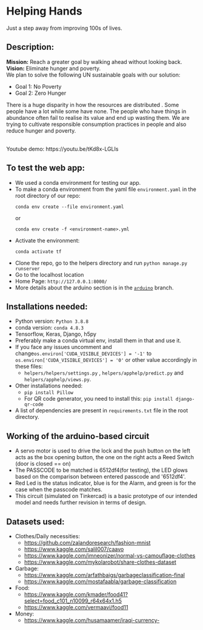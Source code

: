 # Helping Hands
  Just a step away from improving 100s of lives.
  
## Description:

<b>Mission:</b> Reach a greater goal by walking ahead without looking back. 
<br>
<b>Vision:</b> Eliminate hunger and poverty.<br>
We plan to solve the following UN sustainable goals with our solution:
- Goal 1: No Poverty 
- Goal 2: Zero Hunger 

There is a huge disparity in how the resources are distributed . Some people have a lot while some have none. The people who have things in abundance often fail to realise its value and end up wasting them. We are trying to cultivate responsible consumption practices in people and also reduce hunger and poverty.

<br>
Youtube demo: https://youtu.be/tKd8x-LGLIs
<br>
  
## To test the web app:
- We used a conda environment for testing our app.
- To make a conda environment from the yaml file `environment.yaml` in the root directory of our repo:
  ```
  conda env create --file environment.yaml
  ```
  or 
  ```
  conda env create -f <environment-name>.yml
  ```
- Activate the environment:
  ```
  conda activate tf
  ```
- Clone the repo, go to the helpers directory and run `python manage.py runserver`
- Go to the localhost location
- Home Page: `http://127.0.0.1:8000/`
- More details about the arduino section is in the <a href="https://github.com/Sharvani2002/helping_hands/tree/arduino">`arduino`</a> branch.

## Installations needed:
- Python version: `Python 3.8.8`
- conda version: `conda 4.8.3`
- Tensorflow, Keras, Django, h5py
- Preferably make a conda virtual env, install them in that and use it.
- If you face any issues uncomment and change`os.environ['CUDA_VISIBLE_DEVICES'] = '-1'` to `os.environ['CUDA_VISIBLE_DEVICES'] = '0'` or other value accordingly in these files:
  - `helpers/helpers/settings.py` ,  `helpers/apphelp/predict.py` and `helpers/apphelp/views.py`.
- Other installations needed: 
  - `pip install Pillow`
  - For QR code generator, you need to install this: `pip install django-qr-code`
- A list of dependencies are present in `requirements.txt` file in the root directory.

## Working of the arduino-based circuit 
- A servo motor is used to drive the lock and the push button on the left acts as the box opening button, the one on the right acts a Reed Switch (door is closed == on)
- The PASSCODE to be matched is 6512df4(for testing), the LED glows based on the comparison between entered passcode and '6512df4'.
- Red Led is the status indicator, blue is for the Alarm, and green is for the case when the passcode matches.  
- This circuit (simulated on Tinkercad) is a basic prototype of our intended model and needs further revision in terms of design. 

## Datasets used:
- Clothes/Daily necessities:
  - https://github.com/zalandoresearch/fashion-mnist
  - https://www.kaggle.com/salil007/caavo
  - https://www.kaggle.com/imneonizer/normal-vs-camouflage-clothes
  - https://www.kaggle.com/mykolarobot/share-clothes-dataset
- Garbage:
  - https://www.kaggle.com/arfathbaigs/garbageclassification-final
  - https://www.kaggle.com/mostafaabla/garbage-classification
- Food:
  - https://www.kaggle.com/kmader/food41?select=food_c101_n10099_r64x64x1.h5
  - https://www.kaggle.com/vermaavi/food11
- Money:
  - https://www.kaggle.com/husamaamer/iraqi-currency-
